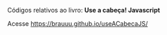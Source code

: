 Códigos relativos ao livro: **Use a cabeça! Javascript**

Acesse https://brauuu.github.io/useACabecaJS/
